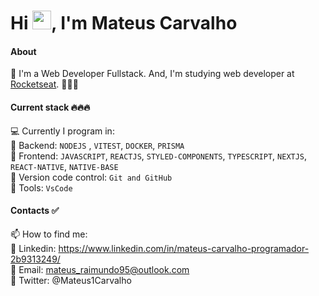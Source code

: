 
<h1 align="left">Hi <img src="https://raw.githubusercontent.com/kaueMarques/kaueMarques/master/hi.gif" height="30px">, I'm Mateus Carvalho</h1>
<p align="left">

#### About
📌 I'm a Web Developer Fullstack. And, I'm studying web developer at [Rocketseat](https://rocketseat.com.br). 🚀🚀🚀

#### Current stack 🔥🔥🔥
💻 Currently I program in: </br>
📌 Backend: `NODEJS` , `VITEST`, `DOCKER`, `PRISMA`</br>
📌 Frontend: `JAVASCRIPT`, `REACTJS`, `STYLED-COMPONENTS`, `TYPESCRIPT`, `NEXTJS`, `REACT-NATIVE`, `NATIVE-BASE` </br>
📌 Version code control: `Git and GitHub` </br>
📌 Tools: `VsCode` </br>


#### Contacts ✅
📫 How to find me: </br>
📌 Linkedin: https://www.linkedin.com/in/mateus-carvalho-programador-2b9313249/ </br>
📌 Email: mateus_raimundo95@outlook.com </br>
📌 Twitter: @Mateus1Carvalho

